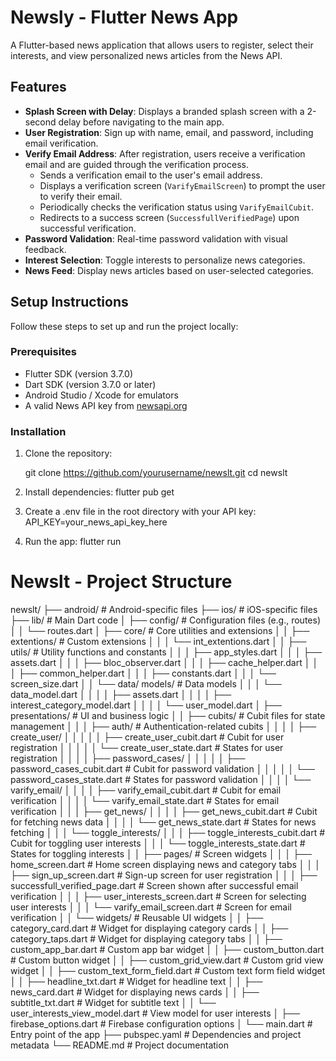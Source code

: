 # Newsly - Flutter News App

A Flutter-based news application that allows users to register, select their interests, and view personalized news articles from the News API.

## Features

- **Splash Screen with Delay**: Displays a branded splash screen with a 2-second delay before navigating to the main app.
- **User Registration**: Sign up with name, email, and password, including email verification.
- **Verify Email Address**: After registration, users receive a verification email and are guided through the verification process.
  - Sends a verification email to the user's email address.
  - Displays a verification screen (`VarifyEmailScreen`) to prompt the user to verify their email.
  - Periodically checks the verification status using `VarifyEmailCubit`.
  - Redirects to a success screen (`SuccessfullVerifiedPage`) upon successful verification.
- **Password Validation**: Real-time password validation with visual feedback.
- **Interest Selection**: Toggle interests to personalize news categories.
- **News Feed**: Display news articles based on user-selected categories.

## Setup Instructions

Follow these steps to set up and run the project locally:

### Prerequisites

- Flutter SDK (version 3.7.0)
- Dart SDK (version 3.7.0 or later)
- Android Studio / Xcode for emulators
- A valid News API key from [newsapi.org](https://newsapi.org)

### Installation

1. Clone the repository:
  
   git clone https://github.com/yourusername/newslt.git
   cd newslt
2. Install dependencies:
    flutter pub get
3. Create a .env file in the root directory with your API key:
  API_KEY=your_news_api_key_here

4. Run the app:
  flutter run

# Newslt - Project Structure
newslt/
├── android/                  # Android-specific files
├── ios/                      # iOS-specific files
├── lib/                      # Main Dart code
│   ├── config/               # Configuration files (e.g., routes)
│   │   └── routes.dart
│   ├── core/                 # Core utilities and extensions
│   │   ├── extentions/       # Custom extensions
│   │   │   └── int_extentions.dart
│   │   ├── utils/            # Utility functions and constants
│   │   │   ├── app_styles.dart
│   │   │   ├── assets.dart
│   │   │   ├── bloc_observer.dart
│   │   │   ├── cache_helper.dart
│   │   │   ├── common_helper.dart
│   │   │   ├── constants.dart
│   │   │   └── screen_size.dart
│   │   └── data/ models/           # Data models
│   │   │    └── data_model.dart
│   │   │   │   ├── assets.dart
│   │   │   │   ├── interest_category_model.dart
│   │   │   │   └── user_model.dart
│   ├── presentations/        # UI and business logic
│   │   ├── cubits/           # Cubit files for state management
│   │   │   ├── auth/         # Authentication-related cubits
│   │   │   │   ├── create_user/
│   │   │   │   │   ├── create_user_cubit.dart  # Cubit for user registration
│   │   │   │   │   └── create_user_state.dart  # States for user registration
│   │   │   │   ├── password_cases/
│   │   │   │   │   ├── password_cases_cubit.dart  # Cubit for password validation
│   │   │   │   │   └── password_cases_state.dart  # States for password validation
│   │   │   │   └── varify_email/
│   │   │   │       ├── varify_email_cubit.dart  # Cubit for email verification
│   │   │   │       └── varify_email_state.dart  # States for email verification
│   │   │   ├── get_news/
│   │   │   │   ├── get_news_cubit.dart  # Cubit for fetching news data
│   │   │   │   └── get_news_state.dart  # States for news fetching
│   │   │   └── toggle_interests/
│   │   │       ├── toggle_interests_cubit.dart  # Cubit for toggling user interests
│   │   │       └── toggle_interests_state.dart  # States for toggling interests
│   │   ├── pages/            # Screen widgets
│   │   │   ├── home_screen.dart  # Home screen displaying news and category tabs
│   │   │   ├── sign_up_screen.dart  # Sign-up screen for user registration
│   │   │   ├── successfull_verified_page.dart  # Screen shown after successful email verification
│   │   │   ├── user_interests_screen.dart  # Screen for selecting user interests
│   │   │   └── varify_email_screen.dart  # Screen for email verification
│   │   └── widgets/          # Reusable UI widgets
│   │       ├── category_card.dart  # Widget for displaying category cards
│   │       ├── category_taps.dart  # Widget for displaying category tabs
│   │       ├── custom_app_bar.dart  # Custom app bar widget
│   │       ├── custom_button.dart  # Custom button widget
│   │       ├── custom_grid_view.dart  # Custom grid view widget
│   │       ├── custom_text_form_field.dart  # Custom text form field widget
│   │       ├── headline_txt.dart  # Widget for headline text
│   │       ├── news_card.dart  # Widget for displaying news cards
│   │       ├── subtitle_txt.dart  # Widget for subtitle text
│   │       └── user_interests_view_model.dart  # View model for user interests
│   ├── firebase_options.dart  # Firebase configuration options
│   └── main.dart             # Entry point of the app
├── pubspec.yaml              # Dependencies and project metadata
└── README.md                 # Project documentation

